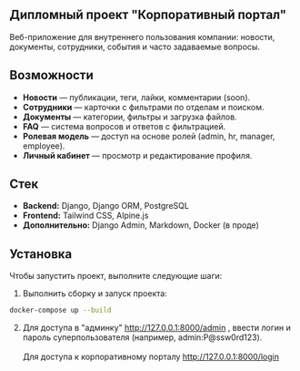 ## Дипломный проект "Корпоративный портал"


Веб-приложение для внутреннего пользования компании: новости, документы, сотрудники, события и часто задаваемые вопросы.

## Возможности

- **Новости** — публикации, теги, лайки, комментарии (soon).
- **Сотрудники** — карточки с фильтрами по отделам и поиском.
- **Документы** — категории, фильтры и загрузка файлов.
- **FAQ** — система вопросов и ответов с фильтрацией.
- **Ролевая модель** — доступ на основе ролей (admin, hr, manager, employee).
- **Личный кабинет** — просмотр и редактирование профиля.

## Стек

- **Backend:** Django, Django ORM, PostgreSQL
- **Frontend:** Tailwind CSS, Alpine.js
- **Дополнительно:** Django Admin, Markdown, Docker (в проде)

## Установка

Чтобы запустить проект, выполните следующие шаги:
1. Выполнить сборку и запуск проекта:
```bash
docker-compose up --build
```
2. Для доступа в "админку" http://127.0.0.1:8000/admin , ввести логин и пароль суперпользователя (например, admin:P@ssw0rd123).\
\
Для доступа к корпоративному порталу http://127.0.0.1:8000/login 
